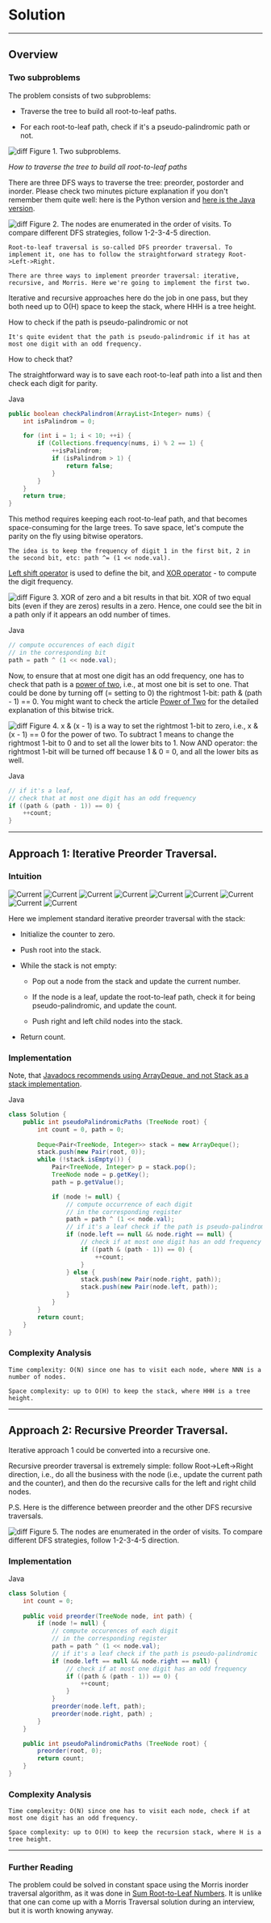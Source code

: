 # Solution

---

## Overview

### Two subproblems

The problem consists of two subproblems:

* Traverse the tree to build all root-to-leaf paths.

* For each root-to-leaf path, check if it's a pseudo-palindromic path or not.

![diff](./split.png)
Figure 1. Two subproblems.

*How to traverse the tree to build all root-to-leaf paths*

There are three DFS ways to traverse the tree: preorder, postorder and inorder. Please check two minutes picture explanation if you don't remember them quite well: here is the Python version and [here is the Java version](https://leetcode.com/problems/binary-tree-inorder-traversal/discuss/328601/all-dfs-traversals-preorder-postorder-inorder-in-java-in-5-lines).

![diff](./dfs.png)
Figure 2. The nodes are enumerated in the order of visits. To compare different DFS strategies, follow 1-2-3-4-5 direction.

    Root-to-leaf traversal is so-called DFS preorder traversal. To implement it, one has to follow the straightforward strategy Root->Left->Right.

    There are three ways to implement preorder traversal: iterative, recursive, and Morris. Here we're going to implement the first two.

Iterative and recursive approaches here do the job in one pass, but they both need up to O(H) space to keep the stack, where HHH is a tree height.

How to check if the path is pseudo-palindromic or not

    It's quite evident that the path is pseudo-palindromic if it has at most one digit with an odd frequency.

How to check that?

The straightforward way is to save each root-to-leaf path into a list and then check each digit for parity.

Java

```Java
public boolean checkPalindrom(ArrayList<Integer> nums) {
    int isPalindrom = 0;

    for (int i = 1; i < 10; ++i) {
        if (Collections.frequency(nums, i) % 2 == 1) {
            ++isPalindrom;
            if (isPalindrom > 1) {
                return false;    
            }     
        }   
    }
    return true;    
}
```

This method requires keeping each root-to-leaf path, and that becomes space-consuming for the large trees. To save space, let's compute the parity on the fly using bitwise operators.

    The idea is to keep the frequency of digit 1 in the first bit, 2 in the second bit, etc: path ^= (1 << node.val).

[Left shift operator](https://leetcode.com/problems/pseudo-palindromic-paths-in-a-binary-tree/editorial/?source=submission-ac) is used to define the bit, and [XOR operator](https://leetcode.com/problems/single-number-ii/solution/) - to compute the digit frequency.

![diff](./xor.png)
Figure 3. XOR of zero and a bit results in that bit. XOR of two equal bits (even if they are zeros) results in a zero. Hence, one could see the bit in a path only if it appears an odd number of times.

Java

```Java
// compute occurences of each digit 
// in the corresponding bit
path = path ^ (1 << node.val);
```

Now, to ensure that at most one digit has an odd frequency, one has to check that path is a [power of two](https://leetcode.com/problems/power-of-two/solution/), i.e., at most one bit is set to one. That could be done by turning off (= setting to 0) the rightmost 1-bit: path & (path - 1) == 0. You might want to check the article [Power of Two](https://leetcode.com/problems/power-of-two/solution/) for the detailed explanation of this bitwise trick.

![diff](./turn_off.png)
Figure 4. x & (x - 1) is a way to set the rightmost 1-bit to zero, i.e., x & (x - 1) == 0 for the power of two. To subtract 1 means to change the rightmost 1-bit to 0 and to set all the lower bits to 1. Now AND operator: the rightmost 1-bit will be turned off because 1 & 0 = 0, and all the lower bits as well.

Java

```Java
// if it's a leaf, 
// check that at most one digit has an odd frequency
if ((path & (path - 1)) == 0) {
    ++count;
}
```

---

## Approach 1: Iterative Preorder Traversal.

### Intuition

![Current](./1.png)
![Current](./2.png)
![Current](./3.png)
![Current](./4.png)
![Current](./5.png)
![Current](./6.png)
![Current](./7.png)
![Current](./8.png)
![Current](./9.png)

Here we implement standard iterative preorder traversal with the stack:

* Initialize the counter to zero.

* Push root into the stack.

* While the stack is not empty:

    * Pop out a node from the stack and update the current number.

    * If the node is a leaf, update the root-to-leaf path, check it for being pseudo-palindromic, and update the count.

    * Push right and left child nodes into the stack.

* Return count.

### Implementation

Note, that [Javadocs recommends using ArrayDeque, and not Stack as a stack implementation](https://docs.oracle.com/javase/8/docs/api/java/util/ArrayDeque.html).

Java

```Java
class Solution {
    public int pseudoPalindromicPaths (TreeNode root) {
        int count = 0, path = 0;
        
        Deque<Pair<TreeNode, Integer>> stack = new ArrayDeque();
        stack.push(new Pair(root, 0));
        while (!stack.isEmpty()) {
            Pair<TreeNode, Integer> p = stack.pop();
            TreeNode node = p.getKey();
            path = p.getValue();

            if (node != null) {
                // compute occurrence of each digit 
                // in the corresponding register
                path = path ^ (1 << node.val);
                // if it's a leaf check if the path is pseudo-palindromic
                if (node.left == null && node.right == null) {
                    // check if at most one digit has an odd frequency
                    if ((path & (path - 1)) == 0) {
                        ++count;
                    }
                } else {
                    stack.push(new Pair(node.right, path));
                    stack.push(new Pair(node.left, path));
                }
            }
        }
        return count;
    }
}
```

### Complexity Analysis

    Time complexity: O(N) since one has to visit each node, where NNN is a number of nodes.

    Space complexity: up to O(H) to keep the stack, where HHH is a tree height.

---

## Approach 2: Recursive Preorder Traversal.

Iterative approach 1 could be converted into a recursive one.

Recursive preorder traversal is extremely simple: follow Root->Left->Right direction, i.e., do all the business with the node (i.e., update the current path and the counter), and then do the recursive calls for the left and right child nodes.

P.S. Here is the difference between preorder and the other DFS recursive traversals.

![diff](./dfs.png)
Figure 5. The nodes are enumerated in the order of visits. To compare different DFS strategies, follow 1-2-3-4-5 direction.

### Implementation

Java

```Java
class Solution {
    int count = 0;
        
    public void preorder(TreeNode node, int path) {
        if (node != null) {
            // compute occurences of each digit 
            // in the corresponding register
            path = path ^ (1 << node.val);
            // if it's a leaf check if the path is pseudo-palindromic
            if (node.left == null && node.right == null) {
                // check if at most one digit has an odd frequency
                if ((path & (path - 1)) == 0) {
                    ++count;
                }
            }
            preorder(node.left, path);
            preorder(node.right, path) ;
        }
    }

    public int pseudoPalindromicPaths (TreeNode root) {
        preorder(root, 0);
        return count;
    }
}
```

### Complexity Analysis

    Time complexity: O(N) since one has to visit each node, check if at most one digit has an odd frequency.

    Space complexity: up to O(H) to keep the recursion stack, where H is a tree height.

---

### Further Reading

The problem could be solved in constant space using the Morris inorder traversal algorithm, as it was done in [Sum Root-to-Leaf Numbers](https://leetcode.com/problems/sum-root-to-leaf-numbers/solution/). It is unlike that one can come up with a Morris Traversal solution during an interview, but it is worth knowing anyway.
